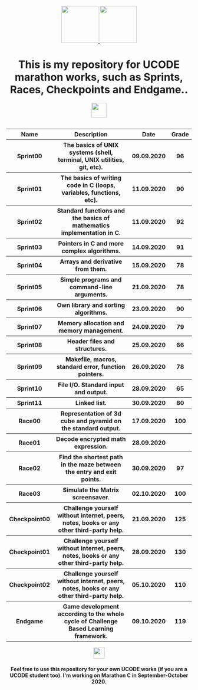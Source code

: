 <head>
    <p align="center">
        <a href="https://unitfactory.net/" target="_blank">
            <img src="https://github.com/slava-pleshkov/unit-factory-ucode/blob/master/.git_images/unit_logo.png?raw=true" height="100px">
        </a>
        <a href="https://ucode.world/en/" target="_blank">
            <img src="https://github.com/slava-pleshkov/unit-factory-ucode/blob/master/.git_images/ucode_logo.png?raw=true" height="100px">
        </a>
        <h1 align="center">This is my repository for UCODE marathon works, such as Sprints, Races, Checkpoints and Endgame..</h1>
        <a href="https://lms.ucode.world/users/plitovka/" target="_blank">
            <p align="center"><img src="https://s3.amazonaws.com/dntstatic//dad227a9-c776-4063-46cc-f5b9975f94b5_256_256.png" height="40px"></p>
        </a>
    </p>
</head>

<body>
    <table width="100%" border="0" cellpadding="4" align="left">  
        <tr>
            <th>Name</th>
            <th>Description</th>
            <th>Date</th>
            <th>Grade</th>
        </tr>
        <tr>
            <th>Sprint00</th>
            <th>The basics of UNIX systems (shell, terminal, UNIX utilities, git, etc).</th>
            <th>09.09.2020</th>
            <th>96</th>
        </tr>
        <tr>
            <th>Sprint01</th>
            <th>The basics of writing code in C (loops, variables, functions, etc).</th>
            <th>11.09.2020</th>
            <th>90</th>
        </tr>
        <tr>
            <th>Sprint02</th>
            <th>Standard functions and the basics of mathematics implementation in C.</th>
            <th>11.09.2020</th>
            <th>92</th>
        </tr>
        <tr>
            <th>Sprint03</th>
            <th>Pointers in C and more complex algorithms.</th>
            <th>14.09.2020</th>
            <th>91</th>
        </tr>
        <tr>
            <th>Sprint04</th>
            <th>Arrays and derivative from them.</th>
            <th>15.09.2020</th>
            <th>78</th>
        </tr>
        <tr>
            <th>Sprint05</th>
            <th>Simple programs and command-line arguments.</th>
            <th>21.09.2020</th>
            <th>78</th>
        </tr>
        <tr>
            <th>Sprint06</th>
            <th>Own library and sorting algorithms.</th>
            <th>23.09.2020</th>
            <th>90</th>
        </tr>
        <tr>
            <th>Sprint07</th>
            <th>Memory allocation and memory management.</th>
            <th>24.09.2020</th>
            <th>79</th>
        </tr>
        <tr>
            <th>Sprint08</th>
            <th>Header files and structures.</th>
            <th>25.09.2020</th>
            <th>66</th>
        </tr>
        <tr>
            <th>Sprint09</th>
            <th>Makefile, macros, standard error, function pointers.</th>
            <th>26.09.2020</th>
            <th>78</th>
        </tr>
        <tr>
            <th>Sprint10</th>
            <th>File I/O. Standard input and output.</th>
            <th>28.09.2020</th>
            <th>65</th>
        </tr>
        <tr>
            <th>Sprint11</th>
            <th>Linked list.</th>
            <th>30.09.2020</th>
            <th>80</th>
        </tr>
        <tr>
            <th>Race00</th>
            <th>Representation of 3d cube and pyramid on the standard output.</th>
            <th>17.09.2020</th>
            <th>100</th>
        </tr>
        <tr>
            <th>Race01</th>
            <th>Decode encrypted math expression.</th>
            <th>28.09.2020</th>
            <th></th>
        </tr>
        <tr>
            <th>Race02</th>
            <th>Find the shortest path in the maze between the entry and exit points.</th>
            <th>30.09.2020</th>
            <th>97</th>
        </tr>
        <tr>
            <th>Race03</th>
            <th>Simulate the Matrix screensaver.</th>
            <th>02.10.2020</th>
            <th>100</th>
        </tr>
        <tr>
            <th>Checkpoint00</th>
            <th>Challenge yourself without internet, peers, notes, books or any other third-party help.</th>
            <th>21.09.2020</th>
            <th>125</th>
        </tr>
        <tr>
            <th>Checkpoint01</th>
            <th>Challenge yourself without internet, peers, notes, books or any other third-party help.</th>
            <th>28.09.2020</th>
            <th>130</th>
        </tr>
        <tr>
            <th>Checkpoint02</th>
            <th>Challenge yourself without internet, peers, notes, books or any other third-party help.</th>
            <th>05.10.2020</th>
            <th>110</th>
        </tr>
        <tr>
            <th>Endgame</th>
            <th>Game development according to the whole cycle of Challenge Based Learning framework.</th>
            <th>09.10.2020</th>
            <th>119</th>
        </tr>
    </table>
</body>

<footer>
<p align="center"><img src="https://emojis.slackmojis.com/emojis/images/1531849430/4246/blob-sunglasses.gif?1531849430" width="30"></p>
<h4 align="center">Feel free to use this repository for your own UCODE works (if you are a UCODE student too). I'm working on Marathon C in September-October 2020.</h4>
</footer>
